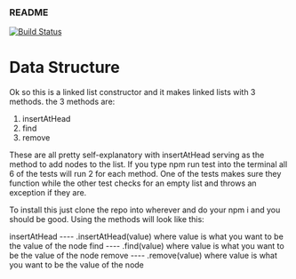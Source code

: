### README

[![Build Status](https://travis-ci.com/tnorth93/data-structures-and-algorithms.svg?branch=master)](https://travis-ci.com/tnorth93/data-structures-and-algorithms)
# Data Structure
Ok so this is a linked list constructor and it makes linked lists with 3 methods. the 3 methods are:

1) insertAtHead
2) find
3) remove

These are all pretty self-explanatory with insertAtHead serving as the method to add nodes to the list. If you type npm run test into the terminal all 6 of the tests will run
2 for each method. One of the tests makes sure they function while the other test checks for an empty list and throws an exception if they are.

To install this just clone the repo into wherever and do your npm i and you should be good.
Using the methods will look like this:

insertAtHead ---- <nameoflinkedlist>.insertAtHead(value) where value is what you want to be the value of the node
find ---- <nameoflinkedlist>.find(value) where value is what you want to be the value of the node
remove ---- <nameoflinkedlist>.remove(value) where value is what you want to be the value of the node